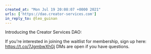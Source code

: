 ```yaml
---
created_at: "Mon Jul 19 20:08:07 +0000 2021"
urls: ['https://dao.creator-services.com']
in_reply_to: @leo_guinan
---
```


Introducing the Creator Services DAO:

If you're interested in joining the waitlist for membership, sign up here: https://t.co/7JgmbwXhGj
DMs are open if you have questions.